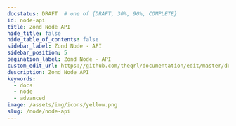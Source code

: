 ```yaml
---
docstatus: DRAFT  # one of {DRAFT, 30%, 90%, COMPLETE}
id: node-api
title: Zond Node API
hide_title: false
hide_table_of_contents: false
sidebar_label: Zond Node - API
sidebar_position: 5
pagination_label: Zond Node - API
custom_edit_url: https://github.com/theqrl/documentation/edit/master/docs/basics/what-is-qrl.md
description: Zond Node API
keywords:
  - docs
  - node
  - advanced
image: /assets/img/icons/yellow.png
slug: /node/node-api
---
```

